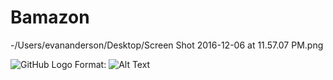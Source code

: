 # Bamazon

-/Users/evananderson/Desktop/Screen Shot 2016-12-06 at 11.57.07 PM.png

![GitHub Logo](/desktop/node.png)
Format: ![Alt Text](url)
